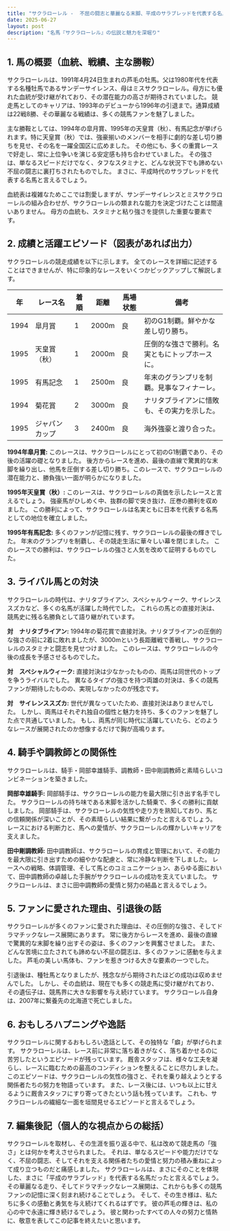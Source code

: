```yaml
---
title: "サクラローレル -  不屈の闘志と華麗なる末脚、平成のサラブレッドを代表する名馬"
date: 2025-06-27
layout: post
description: "名馬『サクラローレル』の伝説と魅力を深堀り"
---
```


## 1. 馬の概要（血統、戦績、主な勝鞍）

サクラローレルは、1991年4月24日生まれの芦毛の牡馬。父は1980年代を代表する名種牡馬であるサンデーサイレンス、母はミスサクラローレル。母方にも優れた血統が受け継がれており、その潜在能力の高さが期待されていました。  競走馬としてのキャリアは、1993年のデビューから1996年の引退まで。通算成績は22戦8勝、その華麗なる戦績は、多くの競馬ファンを魅了しました。

主な勝鞍としては、1994年の皐月賞、1995年の天皇賞（秋）、有馬記念が挙げられます。特に天皇賞（秋）では、強豪揃いのメンバーを相手に劇的な差し切り勝ちを見せ、その名を一躍全国区に広めました。  その他にも、多くの重賞レースで好走し、常に上位争いを演じる安定感も持ち合わせていました。  その強さは、単なるスピードだけでなく、タフなスタミナと、どんな状況下でも諦めない不屈の闘志に裏打ちされたものでした。  まさに、平成時代のサラブレッドを代表する名馬と言えるでしょう。

血統表は複雑なためここでは割愛しますが、サンデーサイレンスとミスサクラローレルの組み合わせが、サクラローレルの類まれな能力を決定づけたことは間違いありません。  母方の血統も、スタミナと粘り強さを提供した重要な要素です。


## 2. 成績と活躍エピソード（図表があれば出力）

サクラローレルの競走成績を以下に示します。  全てのレースを詳細に記述することはできませんが、特に印象的なレースをいくつかピックアップして解説します。

| 年 | レース名          | 着順 | 距離 | 馬場状態 | 備考                                    |
|---|-------------------|-----|-----|---------|-----------------------------------------|
| 1994 | 皐月賞            | 1   | 2000m| 良      | 初のG1制覇。鮮やかな差し切り勝ち。             |
| 1995 | 天皇賞（秋）      | 1   | 2000m| 良      | 圧倒的な強さで勝利。名実ともにトップホースに。 |
| 1995 | 有馬記念          | 1   | 2500m| 良      | 年末のグランプリを制覇。見事なフィナーレ。    |
| 1994 | 菊花賞            | 2   | 3000m| 良      | ナリタブライアンに惜敗も、その実力を示した。    |
| 1995 | ジャパンカップ      | 3   | 2400m| 良      | 海外強豪と渡り合った。                         |


**1994年皐月賞:**  このレースは、サクラローレルにとって初のG1制覇であり、その後の活躍の礎となりました。  後方からレースを進め、最後の直線で驚異的な末脚を繰り出し、他馬を圧倒する差し切り勝ち。このレースで、サクラローレルの潜在能力と、勝負強い一面が明らかになりました。

**1995年天皇賞（秋）:**  このレースは、サクラローレルの真価を示したレースと言えるでしょう。  強豪馬がひしめく中、抜群の脚で突き抜け、圧巻の勝利を収めました。  この勝利によって、サクラローレルは名実ともに日本を代表する名馬としての地位を確立しました。

**1995年有馬記念:**  多くのファンが記憶に残す、サクラローレルの最後の輝きでした。  年末のグランプリを制覇し、その競走生活に華々しい幕を閉じました。  このレースでの勝利は、サクラローレルの強さと人気を改めて証明するものでした。


## 3. ライバル馬との対決

サクラローレルの時代は、ナリタブライアン、スペシャルウィーク、サイレンススズカなど、多くの名馬が活躍した時代でした。  これらの馬との直接対決は、競馬史に残る名勝負として語り継がれています。

**対　ナリタブライアン:**  1994年の菊花賞で直接対決。ナリタブライアンの圧倒的な強さの前に2着に敗れましたが、3000mという長距離戦で善戦し、サクラローレルのスタミナと闘志を見せつけました。  このレースは、サクラローレルの今後の成長を予感させるものでした。

**対　スペシャルウィーク:**  直接対決は少なかったものの、両馬は同世代のトップを争うライバルでした。  異なるタイプの強さを持つ両雄の対決は、多くの競馬ファンが期待したものの、実現しなかったのが残念です。

**対　サイレンススズカ:**  世代が異なっていたため、直接対決はありませんでした。  しかし、両馬はそれぞれ独自の個性と魅力を持ち、多くのファンを魅了した点で共通していました。  もし、両馬が同じ時代に活躍していたら、どのようなレースが展開されたのか想像するだけで胸が高鳴ります。



## 4. 騎手や調教師との関係性

サクラローレルは、騎手・岡部幸雄騎手、調教師・田中剛調教師と素晴らしいコンビネーションを築きました。

**岡部幸雄騎手:**  岡部騎手は、サクラローレルの能力を最大限に引き出す名手でした。  サクラローレルの持ち味である末脚を活かした騎乗で、多くの勝利に貢献しました。  岡部騎手は、サクラローレルの気性や走り方を熟知しており、馬との信頼関係が深いことが、その素晴らしい結果に繋がったと言えるでしょう。  レースにおける判断力と、馬への愛情が、サクラローレルの輝かしいキャリアを支えました。

**田中剛調教師:**  田中調教師は、サクラローレルの育成と管理において、その能力を最大限に引き出すための細やかな配慮と、常に冷静な判断を下しました。  レースへの戦略、体調管理、そして馬とのコミュニケーション、あらゆる面において、田中調教師の卓越した手腕がサクラローレルの成功を支えていました。  サクラローレルは、まさに田中調教師の愛情と努力の結晶と言えるでしょう。


## 5. ファンに愛された理由、引退後の話

サクラローレルが多くのファンに愛された理由は、その圧倒的な強さ、そしてドラマチックなレース展開にあります。  常に後方からレースを進め、最後の直線で驚異的な末脚を繰り出すその姿は、多くのファンを興奮させました。  また、どんな苦境に立たされても諦めない不屈の闘志は、多くのファンに感動を与えました。  芦毛の美しい馬体も、ファンを惹きつける大きな要素の一つでした。

引退後は、種牡馬となりましたが、残念ながら期待されたほどの成功は収めませんでした。  しかし、その血統は、現在でも多くの競走馬に受け継がれており、その遺伝子は、競馬界に大きな影響を与え続けています。  サクラローレル自身は、2007年に繋養先の北海道で死亡しました。


## 6. おもしろハプニングや逸話

サクラローレルに関するおもしろい逸話として、その独特な「癖」が挙げられます。  サクラローレルは、レース前に非常に落ち着きがなく、落ち着かせるのに苦労したというエピソードが残っています。  厩舎スタッフは、様々な工夫を凝らし、レースに臨むための最高のコンディションを整えることに尽力しました。  このエピソードは、サクラローレルの気性の強さと、それを乗り越えようとする関係者たちの努力を物語っています。  また、レース後には、いつも以上に甘えるように厩舎スタッフにすり寄ってきたという話も残っています。  これも、サクラローレルの繊細な一面を垣間見せるエピソードと言えるでしょう。


## 7. 編集後記（個人的な視点からの総括）

サクラローレルを取材し、その生涯を振り返る中で、私は改めて競走馬の「強さ」とは何かを考えさせられました。  それは、単なるスピードや能力だけでなく、不屈の闘志、そしてそれを支える関係者たちの愛情と努力の積み重ねによって成り立つものだと痛感しました。  サクラローレルは、まさにそのことを体現した、まさに「平成のサラブレッド」を代表する名馬だったと言えるでしょう。  その華麗なる走り、そしてドラマチックなレース展開は、これからも多くの競馬ファンの記憶に深く刻まれ続けることでしょう。  そして、その生き様は、私たちに多くの感動と勇気を与え続けてくれるはずです。  彼の芦毛の輝きは、私の心の中で永遠に輝き続けるでしょう。  彼と関わったすべての人々の努力と情熱に、敬意を表してこの記事を終えたいと思います。
